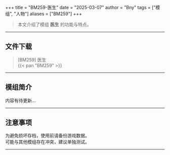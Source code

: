 +++
title = "BM259-医生"
date = "2025-03-07"
author = "Bny"
tags = ["模组", "人物"]
aliases = ["BM259"]
+++

> 本文介绍了模组 **医生** 的功能与特点。

---

## 文件下载

> [BM259] 医生  
{{< pan "BM259" >}}  

---

## 模组简介

>  
内容有待更新...  

---

## 注意事项

>  
为避免损坏存档，使用前请备份游戏数据。  
可能与其他模组存在冲突，建议单独测试。  

---

